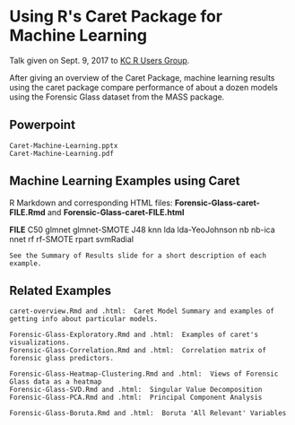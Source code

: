# Using R's Caret Package for Machine Learning
Talk given on Sept. 9, 2017 to [KC R Users Group](https://www.meetup.com/Kansas-City-R-Users-Group/).

After giving an overview of the Caret Package, machine learning results using the caret package compare performance of about a dozen models using the Forensic Glass dataset from the MASS package.

## Powerpoint
    Caret-Machine-Learning.pptx
    Caret-Machine-Learning.pdf

## Machine Learning Examples using Caret
R Markdown and corresponding HTML files:
**Forensic-Glass-caret-FILE.Rmd** and **Forensic-Glass-caret-FILE.html**

**FILE**
    C50
    glmnet
    glmnet-SMOTE
    J48
    knn
    lda
    lda-YeoJohnson
    nb
    nb-ica
    nnet
    rf
    rf-SMOTE
    rpart
    svmRadial

    See the Summary of Results slide for a short description of each example.

## Related Examples
    caret-overview.Rmd and .html:  Caret Model Summary and examples of getting info about particular models.

    Forensic-Glass-Exploratory.Rmd and .html:  Examples of caret's visualizations.
    Forensic-Glass-Correlation.Rmd and .html:  Correlation matrix of forensic glass predictors.

    Forensic-Glass-Heatmap-Clustering.Rmd and .html:  Views of Forensic Glass data as a heatmap
    Forensic-Glass-SVD.Rmd and .html:  Singular Value Decomposition
    Forensic-Glass-PCA.Rmd and .html:  Principal Component Analysis

    Forensic-Glass-Boruta.Rmd and .html:  Boruta 'All Relevant' Variables
